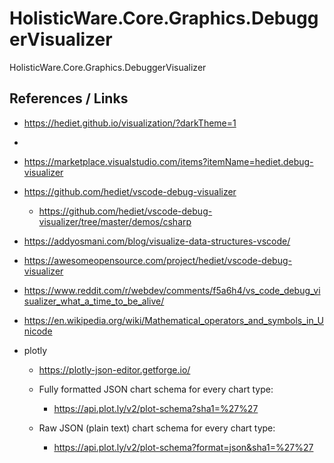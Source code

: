 # HolisticWare.Core.Graphics.DebuggerVisualizer

HolisticWare.Core.Graphics.DebuggerVisualizer

## References / Links

*   https://hediet.github.io/visualization/?darkTheme=1
*   
*   https://marketplace.visualstudio.com/items?itemName=hediet.debug-visualizer

*   https://github.com/hediet/vscode-debug-visualizer

    *   https://github.com/hediet/vscode-debug-visualizer/tree/master/demos/csharp

*   https://addyosmani.com/blog/visualize-data-structures-vscode/

*   https://awesomeopensource.com/project/hediet/vscode-debug-visualizer

*   https://www.reddit.com/r/webdev/comments/f5a6h4/vs_code_debug_visualizer_what_a_time_to_be_alive/

*   https://en.wikipedia.org/wiki/Mathematical_operators_and_symbols_in_Unicode

*   plotly

    *   https://plotly-json-editor.getforge.io/

    *   Fully formatted JSON chart schema for every chart type: 
    
        *   https://api.plot.ly/v2/plot-schema?sha1=%27%27

    *   Raw JSON (plain text) chart schema for every chart type: 
    
        *   https://api.plot.ly/v2/plot-schema?format=json&sha1=%27%27
